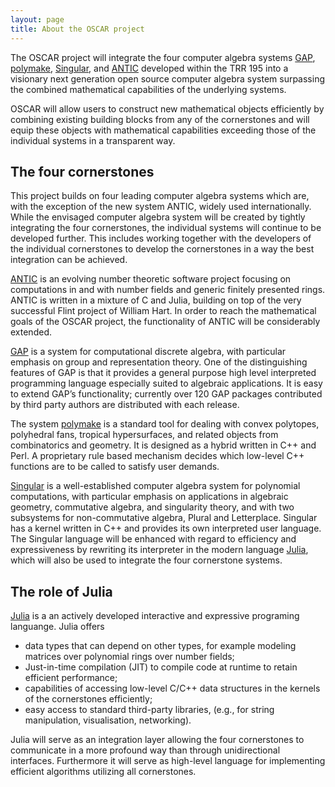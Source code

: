 ```yaml
---
layout: page
title: About the OSCAR project
---
```


The OSCAR project will integrate the four computer algebra systems
[GAP](http://www.gap-system.org), [polymake](http://polymake.org),
[Singular](http://www.singular.uni-kl.de),
and [ANTIC](http://www.nemocas.org) developed within the TRR 195 into a
visionary next generation open source computer algebra system
surpassing the combined mathematical capabilities of the underlying
systems.

OSCAR will allow users to construct new mathematical objects efficiently
by combining existing building blocks from any of the cornerstones and
will equip these objects with mathematical capabilities exceeding
those of the individual systems in a transparent way.

## The four cornerstones

This project builds on four leading computer algebra systems which
are, with the exception of the new system ANTIC, widely used
internationally. While the envisaged computer algebra system will be
created by tightly integrating the four cornerstones, the individual
systems will continue to be developed further. This includes working
together with the developers of the individual cornerstones
to develop the cornerstones in a way the best integration can be achieved.

[ANTIC](http://www.nemocas.org) is an evolving number theoretic software project focusing on
computations in and with number fields and generic finitely presented
rings. ANTIC is written in a mixture of C and Julia, building on top
of the very successful Flint project of William Hart. In order to
reach the mathematical goals of the OSCAR project, the functionality
of ANTIC will be considerably extended.

[GAP](http://www.gap-system.org) is a system for computational discrete algebra, with particular
emphasis on group and representation theory. One of the distinguishing
features of GAP is that it provides a general purpose high level
interpreted programming language especially suited to algebraic
applications. It is easy to extend GAP’s functionality; currently over
120 GAP packages contributed by third party authors are distributed
with each release.

The system [polymake](http://polymake.org) is a standard tool for dealing with convex
polytopes, polyhedral fans, tropical hypersurfaces,
and related objects from combinatorics and
geometry. It is designed as a hybrid written in C++ and Perl. A
proprietary rule based mechanism decides which low-level C++
functions are to be called to satisfy user demands.

[Singular](http://www.singular.uni-kl.de) is a well-established computer algebra system for polynomial
computations, with particular emphasis on applications in algebraic
geometry, commutative algebra, and singularity theory, and with two
subsystems for non-commutative algebra, Plural and
Letterplace. Singular has a kernel written in C++ and provides its own
interpreted user language. The Singular language will be enhanced with
regard to efficiency and expressiveness by rewriting its interpreter
in the modern language [Julia](http://www.julialang.org), which will also be used to integrate the
four cornerstone systems.

## The role of Julia

[Julia](http://www.julialang.org) is a an actively developed
interactive and expressive programing
languange. Julia offers

* data types that can depend on other types, for example modeling
matrices over polynomial rings over number fields;
* Just-in-time compilation (JIT) to compile code at runtime to retain
efficient performance;
* capabilities of accessing low-level C/C++ data structures in the
kernels of the cornerstones efficiently;
* easy access to standard third-party libraries, (e.g., for string
manipulation, visualisation, networking).

Julia will serve as an integration layer allowing the four
cornerstones to communicate in a more profound way than through
unidirectional interfaces. Furthermore it will serve as high-level
language for implementing efficient algorithms utilizing all
cornerstones.
